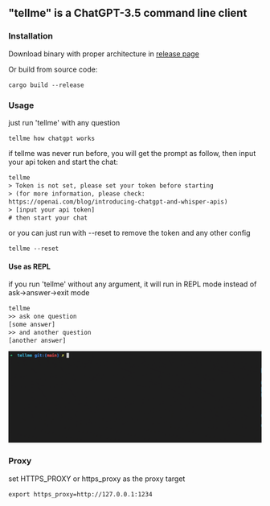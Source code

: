 ## "tellme" is a ChatGPT-3.5 command line client

### Installation

Download binary with proper architecture in [release page](http://baid.com)

Or build from source code:

```shell
cargo build --release
```

### Usage


just run 'tellme' with any question
```shell
tellme how chatgpt works
```

if tellme was never run before, you will get the prompt as follow, then input your api token and start the chat:

```shell
tellme
> Token is not set, please set your token before starting
> (for more information, please check: https://openai.com/blog/introducing-chatgpt-and-whisper-apis)
> [input your api token]
# then start your chat
```

or you can just run with --reset to remove the token and any other config

```shell
tellme --reset
```

#### Use as REPL

if you run 'tellme' without any argument, it will run in REPL mode instead of ask->answer->exit mode

```shell
tellme
>> ask one question
[some answer]
>> and another question
[another answer]
```
![sample](https://raw.githubusercontent.com/hjylxmhzq/tellme/main/sample.gif)

### Proxy

set HTTPS_PROXY or https_proxy as the proxy target

```shell
export https_proxy=http://127.0.0.1:1234
```
